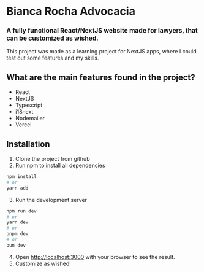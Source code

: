 # Bianca Rocha Advocacia

### A fully functional React/NextJS website made for lawyers, that can be customized as wished.

This project was made as a learning project for NextJS apps, where I could test out some features and my skills.

## What are the main features found in the project?

- React
- NextJS
- Typescript
- i18next
- Nodemailer
- Vercel

## Installation

1. Clone the project from github
2. Run npm to install all dependencies

```bash
npm install
# or
yarn add
```

3. Run the development server

```bash
npm run dev
# or
yarn dev
# or
pnpm dev
# or
bun dev
```

4. Open [http://localhost:3000](http://localhost:3000) with your browser to see the result.
5. Customize as wished!
